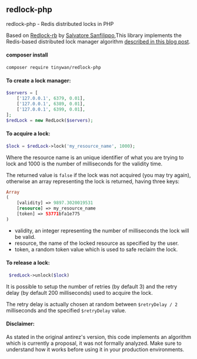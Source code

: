 ## redlock-php
redlock-php - Redis distributed locks in PHP

Based on [Redlock-rb](https://github.com/antirez/redlock-rb) by [Salvatore Sanfilippo](https://github.com/antirez),This library implements the Redis-based distributed lock manager algorithm [described in this blog post](http://antirez.com/news/77).

#### composer install

```composer log
composer require tinywan/redlock-php
```
#### To create a lock manager:

```php
$servers = [
    ['127.0.0.1', 6379, 0.01],
    ['127.0.0.1', 6389, 0.01],
    ['127.0.0.1', 6399, 0.01],
];
$redLock = new RedLock($servers);
```

#### To acquire a lock:

```php
$lock = $redLock->lock('my_resource_name', 1000);
```

Where the resource name is an unique identifier of what you are trying to lock
and 1000 is the number of milliseconds for the validity time.

The returned value is `false` if the lock was not acquired (you may try again),
otherwise an array representing the lock is returned, having three keys:

```php
Array
(
    [validity] => 9897.3020019531
    [resource] => my_resource_name
    [token] => 53771bfa1e775
)
```

* validity, an integer representing the number of milliseconds the lock will be valid.
* resource, the name of the locked resource as specified by the user.
* token, a random token value which is used to safe reclaim the lock.

#### To release a lock:

```php
 $redLock->unlock($lock)
```
It is possible to setup the number of retries (by default 3) and the retry
delay (by default 200 milliseconds) used to acquire the lock.

The retry delay is actually chosen at random between `$retryDelay / 2` milliseconds and
the specified `$retryDelay` value.

#### Disclaimer: 
As stated in the original antirez's version, this code implements an algorithm
which is currently a proposal, it was not formally analyzed. Make sure to understand how it works
before using it in your production environments.
